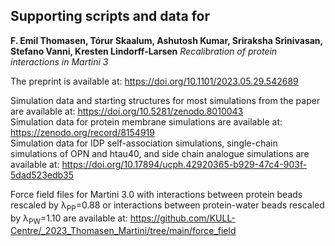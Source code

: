 ## Supporting scripts and data for

**F. Emil Thomasen, Tórur Skaalum, Ashutosh Kumar, Sriraksha Srinivasan, Stefano Vanni, Kresten Lindorff-Larsen** 
_Recalibration of protein interactions in Martini 3_

The preprint is available at: <https://doi.org/10.1101/2023.05.29.542689>

Simulation data and starting structures for most simulations from the paper are available at: https://doi.org/10.5281/zenodo.8010043  
Simulation data for protein membrane simulations are available at: https://zenodo.org/record/8154919  
Simulation data for IDP self-association simulations, single-chain simulations of OPN and htau40, and side chain analogue simulations are available at: https://doi.org/10.17894/ucph.42920365-b929-47c4-903f-5dad523edb35  

Force field files for Martini 3.0 with interactions between protein beads rescaled by λ<sub>PP</sub>=0.88 or interactions between protein-water beads rescaled by λ<sub>PW</sub>=1.10 are available at: https://github.com/KULL-Centre/_2023_Thomasen_Martini/tree/main/force_field
